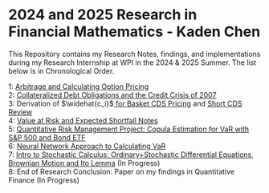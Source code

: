 # 2024 and 2025 Research in Financial Mathematics - Kaden Chen


This Repository contains my Research Notes, findings, and implementations during my Research Internship at WPI in the 2024 & 2025 Summer. The list below is in Chronological Order.

1: [Arbitrage and Calculating Option Pricing](https://github.com/KadenC2026/2024-2025-Summer-Research/blob/main/Arbitrage%26OptionPricing.ipynb) <br>
2: [Collateralized Debt Obligations and the Credit Crisis of 2007](https://github.com/KadenC2026/2024-2025-Summer-Research/blob/main/CDO%262007Crisis.ipynb) <br>
3: Derivation of $\widehat{c_i}$[ for Basket CDS Pricing](https://github.com/KadenC2026/2024-2025-Summer-Research/blob/main/CDSc_ihatderivation.ipynb) and [Short CDS Review](https://github.com/KadenC2026/2024-2025-Summer-Research/blob/main/CDSreview.ipynb) <br>
4: [Value at Risk and Expected Shortfall Notes](https://github.com/KadenC2026/2024-2025-Summer-Research/blob/main/VaR_and_ES_Notes.ipynb) <br>
5: [Quantitative Risk Management Project: Copula Estimation for VaR with S&P 500 and Bond ETF](https://github.com/KadenC2026/2024-2025-Summer-Research/blob/main/Sp500analysis.ipynb)<br>
6: [Neural Network Approach to Calculating VaR](https://github.com/KadenC2026/2024-2025-Summer-Research/blob/main/NeuralNetworkVaR.ipynb) <br>
7: [Intro to Stochastic Calculus: Ordinary+Stochastic Differential Equations, Brownian Motion and Ito Lemma](https://github.com/KadenC2026/2024-2025-Summer-Research/blob/main/StochasticCalc.ipynb) (In Progress) <br>
8: End of Research Conclusion: Paper on my findings in Quantitative Finance (In Progress) 
